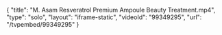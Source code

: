 {
    "title": "M. Asam Resveratrol Premium Ampoule Beauty Treatment.mp4",
    "type": "solo",
    "layout": "iframe-static",
    "videoId": "99349295",
    "url": "\/tvpembed\/99349295"
}